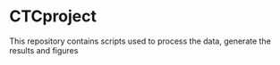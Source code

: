 # CTCproject
This repository contains scripts used to process the data, generate the results and figures
